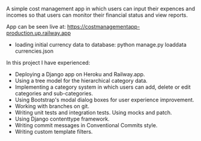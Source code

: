 A simple cost management app in which users can input their expences and incomes so that users can monitor their financial status and view reports.

App can be seen live at: https://costmanagementapp-production.up.railway.app

* loading initial currency data to database:
    python manage.py loaddata currencies.json

In this project I have experienced:
* Deploying a Django app on Heroku and Railway.app.
* Using a tree model for the hierarchical category data.
* Implementing a category system in which users can add, delete or edit categories and sub-categories.
* Using Bootstrap's modal dialog boxes for user experience improvement.
* Working with branches on git.
* Writing unit tests and integration tests. Using mocks and patch.
* Using Django contenttype framework.
* Writing commit messages in Conventional Commits style.
* Writing custom template filters.